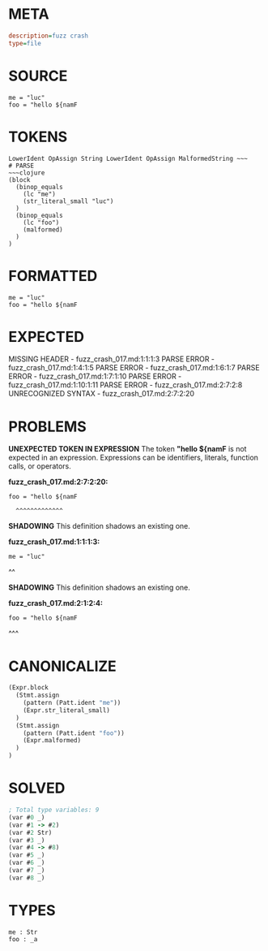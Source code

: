 # META
~~~ini
description=fuzz crash
type=file
~~~
# SOURCE
~~~roc
me = "luc"
foo = "hello ${namF
~~~
# TOKENS
~~~text
LowerIdent OpAssign String LowerIdent OpAssign MalformedString ~~~
# PARSE
~~~clojure
(block
  (binop_equals
    (lc "me")
    (str_literal_small "luc")
  )
  (binop_equals
    (lc "foo")
    (malformed)
  )
)
~~~
# FORMATTED
~~~roc
me = "luc"
foo = "hello ${namF
~~~
# EXPECTED
MISSING HEADER - fuzz_crash_017.md:1:1:1:3
PARSE ERROR - fuzz_crash_017.md:1:4:1:5
PARSE ERROR - fuzz_crash_017.md:1:6:1:7
PARSE ERROR - fuzz_crash_017.md:1:7:1:10
PARSE ERROR - fuzz_crash_017.md:1:10:1:11
PARSE ERROR - fuzz_crash_017.md:2:7:2:8
UNRECOGNIZED SYNTAX - fuzz_crash_017.md:2:7:2:20
# PROBLEMS
**UNEXPECTED TOKEN IN EXPRESSION**
The token **"hello ${namF** is not expected in an expression.
Expressions can be identifiers, literals, function calls, or operators.

**fuzz_crash_017.md:2:7:2:20:**
```roc
foo = "hello ${namF
```
      ^^^^^^^^^^^^^


**SHADOWING**
This definition shadows an existing one.

**fuzz_crash_017.md:1:1:1:3:**
```roc
me = "luc"
```
^^


**SHADOWING**
This definition shadows an existing one.

**fuzz_crash_017.md:2:1:2:4:**
```roc
foo = "hello ${namF
```
^^^


# CANONICALIZE
~~~clojure
(Expr.block
  (Stmt.assign
    (pattern (Patt.ident "me"))
    (Expr.str_literal_small)
  )
  (Stmt.assign
    (pattern (Patt.ident "foo"))
    (Expr.malformed)
  )
)
~~~
# SOLVED
~~~clojure
; Total type variables: 9
(var #0 _)
(var #1 -> #2)
(var #2 Str)
(var #3 _)
(var #4 -> #8)
(var #5 _)
(var #6 _)
(var #7 _)
(var #8 _)
~~~
# TYPES
~~~roc
me : Str
foo : _a
~~~
